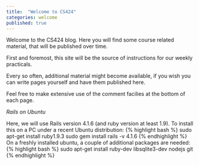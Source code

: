 ```yaml
---
title:  "Welcome to CS424"
categories: welcome
published: true
---
```


Welcome to the CS424 blog.  Here you will find some course related
material, that will be published over time.

First and foremost, this site will be the source of instructions
for our weekly practicals.

Every so often, additional material might become available,
if you wish you can write pages yourself and have them published here.

Feel free to make extensive use of the comment facilies at the bottom
of each page.

*Rails on Ubuntu*

Here, we will use Rails version 4.1.6 (and ruby version at least 1.9).
To install this on a PC under a recent Ubuntu distribution:
{% highlight bash %}
sudo apt-get install ruby1.9.3
sudo gem install rails -v 4.1.6
{% endhighlight %}
On a freshly installed ubuntu, a couple of additional packages are needed:
{% highlight bash %}
sudo apt-get install ruby-dev libsqlite3-dev nodejs git
{% endhighlight %}
